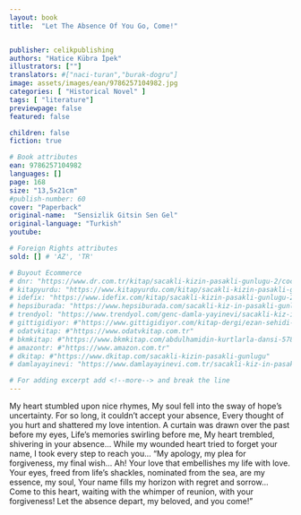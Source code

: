 ```yaml
---
layout: book
title:  "Let The Absence Of You Go, Come!"


publisher: celikpublishing
authors: "Hatice Kübra İpek"
illustrators: [""]
translators: #["naci-turan","burak-dogru"]
image: assets/images/ean/9786257104982.jpg
categories: [ "Historical Novel" ]
tags: [ "literature"]
previewpage: false
featured: false

children: false
fiction: true

# Book attributes
ean: 9786257104982
languages: []
page: 168
size: "13,5x21cm"
#publish-number: 60
cover: "Paperback"
original-name:  "Sensizlik Gitsin Sen Gel"
original-language: "Turkish"
youtube:

# Foreign Rights attributes
sold: [] # 'AZ', 'TR'

# Buyout Ecommerce
# dnr: "https://www.dr.com.tr/kitap/sacakli-kizin-pasakli-gunlugu-2/cocuk-ve-genclik/genclik-10-yas/roman-oyku/urunno=0001893059001"
# kitapyurdu: "https://www.kitapyurdu.com/kitap/sacakli-kizin-pasakli-gunlugu-2-/560122.html&filter_name=Sa%C3%A7akl%C4%B1+K%C4%B1z%27%C4%B1n+Pasakl%C4%B1+G%C3%BCnl%C3%BC%C4%9F%C3%BC+2"
# idefix: "https://www.idefix.com/kitap/sacakli-kizin-pasakli-gunlugu-2/cocuk-ve-genclik/genclik-10-yas/roman-oyku/urunno=0001893059001"
# hepsiburada: "https://www.hepsiburada.com/sacakli-kiz-in-pasakli-gunlugu-2-damla-yayinevi-p-HBV000012ER86"
# trendyol: "https://www.trendyol.com/genc-damla-yayinevi/sacakli-kiz-in-pasakli-gunlugu-2-p-54825777"
# gittigidiyor: #"https://www.gittigidiyor.com/kitap-dergi/ezan-sehidi-adnan-menderes_pdp_732728793"
# odatvkitap: #"https://www.odatvkitap.com.tr"
# bkmkitap: #"https://www.bkmkitap.com/abdulhamidin-kurtlarla-dansi-578226"
# amazontr: #"https://www.amazon.com.tr"
# dkitap: #"https://www.dkitap.com/sacakli-kizin-pasakli-gunlugu"
# damlayayinevi: "https://www.damlayayinevi.com.tr/sacakli-kiz-in-pasakli-gunlugu-2-bu-iste-bi-terslik-var"

# For adding excerpt add <!--more--> and break the line
---
```

My heart stumbled upon nice rhymes,
My soul fell into the sway of hope’s uncertainty.
For so long, it couldn’t accept your absence,
Every thought of you hurt and shattered my love
intention.
A curtain was drawn over the past before my eyes,
Life’s memories swirling before me,
My heart trembled, shivering in your absence...
While my wounded heart tried to forget your name,
I took every step to reach you...
“My apology, my plea for forgiveness, my final
wish...
Ah! Your love that embellishes my life with love.
Your eyes, freed from life’s shackles, nominated
from the sea, are my essence, my soul,
Your name fills my horizon with regret and sorrow...
Come to this heart, waiting with the whimper of
reunion, with your forgiveness!
Let the absence depart, my beloved, and you
come!”
<!--more--> 

